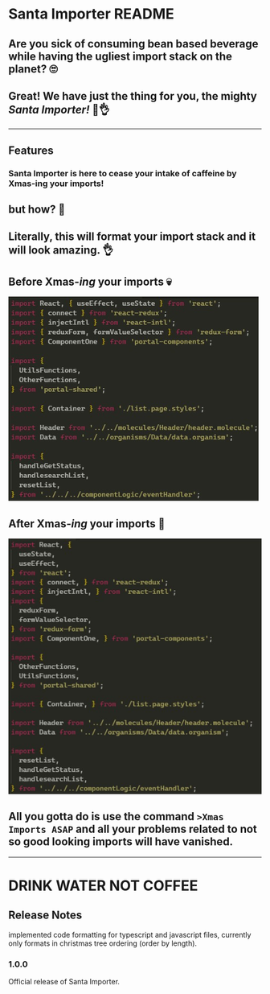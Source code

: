 # Santa Importer README

## **Are you sick of consuming bean based beverage while having the ugliest import stack on the planet?** 🙄

## Great! We have just the thing for you, the mighty ***Santa Importer!*** 🎅👌

----------------------

## Features

### Santa Importer is here to cease your intake of caffeine by Xmas-ing your imports! 

## but how? 🤔
 
## **Literally**, this will format your import stack and it will look amazing. 👌

## Before Xmas-*ing* your imports 💀
![before-format](./images/before.jpg)

## After Xmas-*ing* your imports 🤯
![after-format](./images/after.jpg)

## All you gotta do is use the command `>Xmas Imports ASAP` and all your problems related to not so good looking imports will have vanished.

-------------------------------------------------------

# DRINK WATER NOT COFFEE



## Release Notes

implemented code formatting for typescript and javascript files, currently only formats in christmas tree ordering (order by length).

### 1.0.0

Official release of Santa Importer.